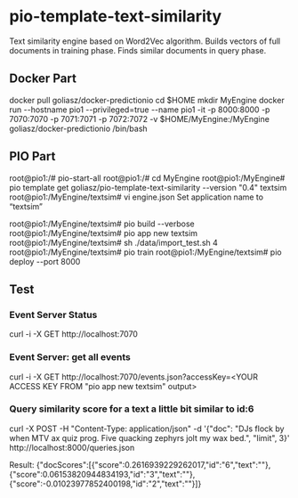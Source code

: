 # pio-template-text-similarity

Text similarity engine based on Word2Vec algorithm. Builds vectors of full documents in training phase. Finds similar documents in query phase.

## Docker Part
docker pull goliasz/docker-predictionio
cd $HOME
mkdir MyEngine
docker run --hostname pio1 --privileged=true --name pio1 -it -p 8000:8000 -p 7070:7070 -p 7071:7071 -p 7072:7072 -v $HOME/MyEngine:/MyEngine goliasz/docker-predictionio /bin/bash

## PIO Part
root@pio1:/# pio-start-all
root@pio1:/# cd MyEngine
root@pio1:/MyEngine# pio template get goliasz/pio-template-text-similarity --version "0.4" textsim
root@pio1:/MyEngine/textsim# vi engine.json
Set application name to “textsim”

root@pio1:/MyEngine/textsim# pio build --verbose
root@pio1:/MyEngine/textsim# pio app new textsim
root@pio1:/MyEngine/textsim# sh ./data/import_test.sh 4
root@pio1:/MyEngine/textsim# pio train
root@pio1:/MyEngine/textsim# pio deploy --port 8000

## Test

### Event Server Status
curl -i -X GET http://localhost:7070

### Event Server: get all events 
curl -i -X GET http://localhost:7070/events.json?accessKey=<YOUR ACCESS KEY FROM "pio app new textsim" output>

### Query similarity score for a text a little bit similar to id:6
curl -X POST -H "Content-Type: application/json" -d '{"doc": "DJs flock by when MTV ax quiz prog. Five quacking zephyrs jolt my wax bed.", "limit", 3}' http://localhost:8000/queries.json

Result:
{"docScores":[{"score":0.2616939229262017,"id":"6","text":""},{"score":0.06153820944834193,"id":"3","text":""},{"score":-0.01023977852400198,"id":"2","text":""}]}
